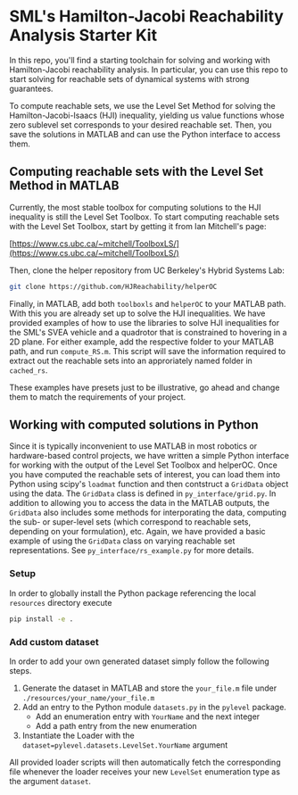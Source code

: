 # SML's Hamilton-Jacobi Reachability Analysis Starter Kit

In this repo, you'll find a starting toolchain for solving and working with
Hamilton-Jacobi reachability analysis.
In particular, you can use this repo to start solving for reachable sets of dynamical systems with strong guarantees.

To compute reachable sets, we use the Level Set Method for solving the
Hamilton-Jacobi-Isaacs (HJI) inequality, yielding us value functions whose zero
sublevel set corresponds to your desired reachable set.
Then, you save the solutions in MATLAB and can use the Python interface to access them.

## Computing reachable sets with the Level Set Method in MATLAB

Currently, the most stable toolbox for computing solutions to the HJI inequality
is still the Level Set Toolbox. To start computing reachable sets with the Level
Set Toolbox, start by getting it from Ian Mitchell's page:

[https://www.cs.ubc.ca/~mitchell/ToolboxLS/](https://www.cs.ubc.ca/~mitchell/ToolboxLS/)

Then, clone the helper repository from UC Berkeley's Hybrid Systems Lab:

```bash
git clone https://github.com/HJReachability/helperOC
```

Finally, in MATLAB, add both `toolboxls` and `helperOC` to your MATLAB path.
With this you are already set up to solve the HJI inequalities.
We have provided examples of how to use the libraries to solve HJI inequalities for the SML's SVEA vehicle and a quadrotor that is constrained to hovering in a 2D plane.
For either example, add the respective folder to your MATLAB path, and run `compute_RS.m`.
This script will save the information required to extract out the reachable sets into an approriately named folder in `cached_rs`.

These examples have presets just to be illustrative, go ahead and change them
to match the requirements of your project.

## Working with computed solutions in Python

Since it is typically inconvenient to use MATLAB in most robotics or hardware-based control projects, we have written a simple Python interface for working with the output of the Level Set Toolbox and helperOC.
Once you have computed the reachable sets of interest, you can load them into Python using scipy's `loadmat` function and then contstruct a `GridData` object using the data.
The `GridData` class is defined in `py_interface/grid.py`.
In addition to allowing you to access the data in the MATLAB outputs, the `GridData` also includes some methods for interporating the data, computing the sub- or super-level sets (which correspond to reachable sets, depending on your formulation), etc. Again, we have provided a basic example of using the `GridData` class on varying reachable set representations. See `py_interface/rs_example.py` for more details.


### Setup

In order to globally install the Python package referencing the local `resources` directory execute
```bash
pip install -e .
```


### Add custom dataset
In order to add your own generated dataset simply follow the following steps.

1. Generate the dataset in MATLAB and store the `your_file.m` file under `./resources/your_name/your_file.m`
2. Add an entry to the Python module `datasets.py` in the `pylevel` package.
    - Add an enumeration entry with `YourName` and the next integer
    - Add a path entry from the new enumeration
3. Instantiate the Loader with the `dataset=pylevel.datasets.LevelSet.YourName` argument

All provided loader scripts will then automatically fetch the corresponding file whenever the loader receives your new `LevelSet` enumeration type as the argument `dataset`.
